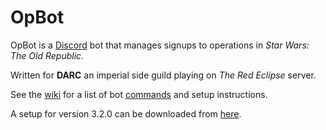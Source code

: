 # OpBot

OpBot is a [Discord](https://discordapp.com/) bot that manages signups to operations in  *Star Wars: The Old Republic*.

Written for **DARC** an imperial side guild playing on *The Red Eclipse* server.

See the [wiki](https://github.com/Aspallar/OpBot/wiki) for a list of bot [commands](https://github.com/Aspallar/OpBot/wiki/OpBot-Commands) and
setup instructions.

A setup for version 3.2.0 can be downloaded from [here](https://1drv.ms/u/s!Am-y4kYkknw6earsCM_nNhxG_p0).
